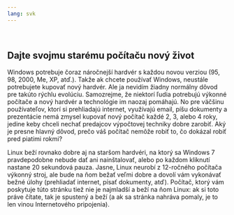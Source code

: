 ```yaml
---
lang: svk
---
```

﻿



<h2>Dajte svojmu starému počítaču nový život</h2>

Windows potrebuje čoraz náročnejší hardvér s  každou novou verziou (95, 98, 2000, Me, XP, atď.). Takže ak chcete používať Windows, neustále potrebujete kupovať nový hardvér. Ale ja nevidím žiadny normálny dôvod pre takúto rýchlu evolúciu. Samozrejme, že niektorí ľudia potrebujú výkonné počítače a nový hardvér a technológie im naozaj pomáhajú. No pre väčšinu používateľov, ktorí si prehliadajú internet, využívajú email, píšu dokumenty a prezentácie nemá zmysel kupovať nový počítač každé 2, 3, alebo 4 roky, jedine keby chceli nechať predajcov výpočtovej techniky dobre zarobiť. Aký je presne hlavný dôvod, prečo váš počítač nemôže robiť to, čo dokázal robiť pred piatimi rokmi?

Linux beží rovnako dobre aj na staršom hardvéri, na ktorý sa Windows 7 pravdepodobne nebude dať ani nainštalovať, alebo po každom kliknutí nastane 20 sekundová pauza. Jasne, Linux neurobí z 12-ročného počítača výkonný stroj, ale bude na ňom bežať veľmi dobre a dovolí vám vykonávať bežné úlohy (prehliadať internet, písať dokumenty, atď). Počítač, ktorý vám poskytuje túto stránku tiež nie je najmladší a beží na ňom Linux: ak si toto práve čítate, tak je spustený a beží (a ak sa stránka nahráva pomaly, je to len vinou Internetového pripojenia).




